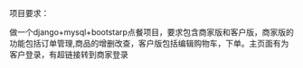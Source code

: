 项目要求：

做一个django+mysql+bootstarp点餐项目，要求包含商家版和客户版，商家版的功能包括订单管理,商品的增删改查，客户版包括编辑购物车，下单。主页面有为客户登录，有超链接转到商家登录

